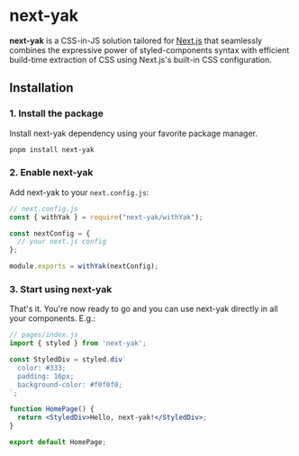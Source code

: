 # next-yak

**next-yak** is a CSS-in-JS solution tailored for [Next.js](https://nextjs.org/) that seamlessly combines 
the expressive power of styled-components syntax with efficient build-time extraction of CSS using 
Next.js's built-in CSS configuration.

## Installation

### 1. Install the package

Install next-yak dependency using your favorite package manager.

```bash
pnpm install next-yak
```

### 2. Enable next-yak

Add next-yak to your `next.config.js`:

```js
// next.config.js
const { withYak } = require("next-yak/withYak");

const nextConfig = {
  // your next.js config
};

module.exports = withYak(nextConfig);

```

### 3. Start using next-yak

That's it. You're now ready to go and you can use next-yak directly in all your components. E.g.:

```jsx
// pages/index.js
import { styled } from 'next-yak';

const StyledDiv = styled.div`
  color: #333;
  padding: 16px;
  background-color: #f0f0f0;
`;

function HomePage() {
  return <StyledDiv>Hello, next-yak!</StyledDiv>;
}

export default HomePage;
```
